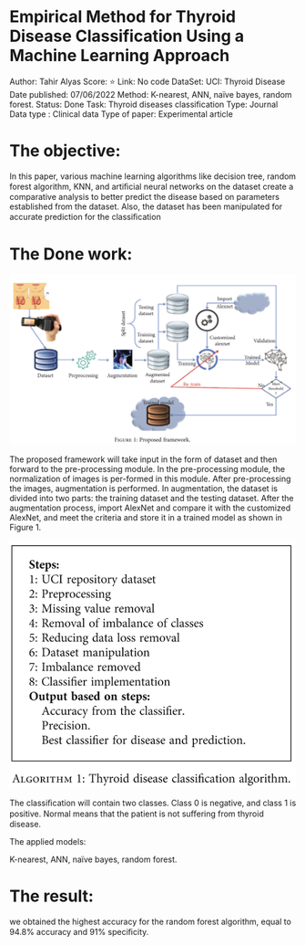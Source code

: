 # Empirical Method for Thyroid Disease Classification Using a Machine Learning Approach

Author: Tahir Alyas
Score: ⭐️
Link: No code
DataSet: UCI: Thyroid Disease
Date published: 07/06/2022
Method: K-nearest, ANN, naïve bayes, random forest.
Status: Done
Task: Thyroid diseases classification
Type: Journal
Data type : Clinical data
Type of paper: Experimental article

# The objective:

In this paper, various machine learning algorithms like decision tree, random forest algorithm, KNN, and artiﬁcial neural networks on the dataset create a comparative analysis to better predict the disease based on parameters established from the dataset. Also, the dataset has been manipulated for accurate prediction for the classiﬁcation

# The Done work:

![Untitled](Empirical%20Method%20for%20Thyroid%20Disease%20Classificatio%2091b449270953428597acb0a45293c42e/Untitled.png)

The proposed framework will take input in the form of dataset and then forward to the pre-processing module. In the pre-processing module, the normalization of images is per-formed in this module. After pre-processing the images, augmentation is performed. In augmentation, the dataset is divided into two parts: the training dataset and the testing dataset. After the augmentation process, import AlexNet and compare it with the customized AlexNet, and meet the criteria and store it in a trained model as shown in Figure 1.

![Untitled](Empirical%20Method%20for%20Thyroid%20Disease%20Classificatio%2091b449270953428597acb0a45293c42e/Untitled%201.png)

The classiﬁcation will contain two classes. Class 0 is negative, and class 1 is positive. Normal means that the patient is not suﬀering from thyroid disease.

The applied models:

K-nearest, ANN, naïve bayes, random forest.

# The result:

we obtained the highest accuracy for the random forest algorithm, equal to 94.8% accuracy
and 91% speciﬁcity.
